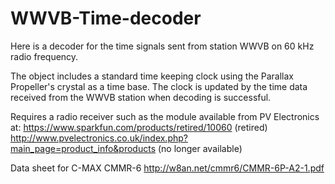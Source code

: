 # WWVB-Time-decoder

Here is a decoder for the time signals sent from station WWVB on 60 kHz radio frequency.

The object includes a standard time keeping clock using the Parallax Propeller's crystal as a time base. The clock is updated by the time data received from the WWVB station when decoding is successful.

Requires a radio receiver such as the module available from PV Electronics at: 
https://www.sparkfun.com/products/retired/10060 (retired)
http://www.pvelectronics.co.uk/index.php?main_page=product_info&products (no longer available)

Data sheet for C-MAX CMMR-6
http://w8an.net/cmmr6/CMMR-6P-A2-1.pdf

